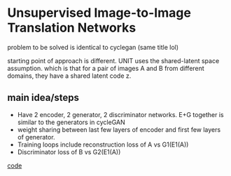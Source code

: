 # Unsupervised Image-to-Image Translation Networks

problem to be solved is identical to cyclegan (same title lol)

starting point of approach is different. UNIT uses the shared-latent space assumption. which is that for a pair of images A and B from different domains, they have a shared latent code z.

## main idea/steps
- Have 2 encoder, 2 generator, 2 discriminator networks. E+G together is similar to the generators in cycleGAN
- weight sharing between last few layers of encoder and first few layers of generator.
- Training loops include reconstruction loss of A vs G1(E1(A))
- Discriminator loss of B vs G2(E1(A))

[code](https://github.com/mingyuliutw/unit)